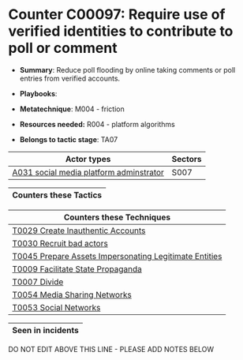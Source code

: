 # Counter C00097: Require use of verified identities to contribute to poll or comment

* **Summary**: Reduce poll flooding by online taking comments or poll entries from verified accounts. 

* **Playbooks**: 

* **Metatechnique**: M004 - friction

* **Resources needed:** R004 - platform algorithms

* **Belongs to tactic stage**: TA07


| Actor types | Sectors |
| ----------- | ------- |
| [A031 social media platform adminstrator](../generated_pages/actortypes/A031.md) | S007 |



| Counters these Tactics |
| ---------------------- |



| Counters these Techniques |
| ------------------------- |
| [T0029 Create Inauthentic Accounts](../generated_pages/techniques/T0029.md) |
| [T0030 Recruit bad actors](../generated_pages/techniques/T0030.md) |
| [T0045 Prepare Assets Impersonating Legitimate Entities](../generated_pages/techniques/T0045.md) |
| [T0009 Facilitate State Propaganda](../generated_pages/techniques/T0009.md) |
| [T0007 Divide](../generated_pages/techniques/T0007.md) |
| [T0054 Media Sharing Networks](../generated_pages/techniques/T0054.md) |
| [T0053  Social Networks](../generated_pages/techniques/T0053.md) |



| Seen in incidents |
| ----------------- |


DO NOT EDIT ABOVE THIS LINE - PLEASE ADD NOTES BELOW